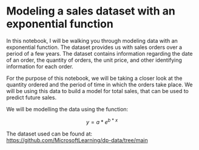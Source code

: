 # Modeling a sales dataset with an exponential function

In this notebook, I will be walking you through modeling data with an exponential function. The dataset provides us with sales orders over a period of a few years. The dataset contains information regarding the date of an order, the quantity of orders, the unit price, and other identifying information for each order.

For the purpose of this notebook, we will be taking a closer look at the quantity ordered and the period of time in which the orders take place. We will be using this data to build a model for total sales, that can be used to predict future sales.

We will be modelling the data using the function:  

$$
y = a * e^{b \ * \ x} 
$$

The dataset used can be found at: https://github.com/MicrosoftLearning/dp-data/tree/main
